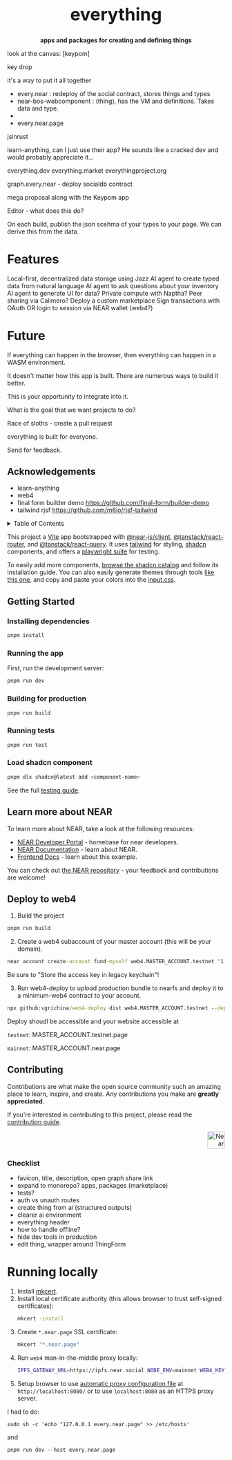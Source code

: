 <!-- markdownlint-disable MD014 -->
<!-- markdownlint-disable MD033 -->
<!-- markdownlint-disable MD041 -->
<!-- markdownlint-disable MD029 -->

<div align="center">

<h1 style="font-size: 2.5rem; font-weight: bold;">everything</h1>

  <p>
    <strong>apps and packages for creating and defining things</strong>
  </p>

</div>

look at the canvas: [keypom]

key drop

it's a way to put it all together

- every.near : redeploy of the social contract, stores things and types
- near-bos-webcomponent : (thing), has the VM and definitions. Takes data and type.
-
- every.near.page

jsinrust

learn-anything, can I just use their app?
He sounds like a cracked dev and would probably appreciate it...

everything.dev
everything.market
everythingproject.org

graph.every.near - deploy socialdb contract

mega proposal along with the Keypom app

Editor - what does this do?

On each build, publish the json scehma of your types to your page. We can derive this from the data.

# Features

Local-first, decentralized data storage using Jazz
AI agent to create typed data from natural language
AI agent to ask questions about your inventory
AI agent to generate UI for data?
Private compute with Naptha?
Peer sharing via Calimero?
Deploy a custom marketplace
Sign transactions with OAuth OR login to session via NEAR wallet (web4?)

# Future

If everything can happen in the browser,
then everything can happen in a WASM environment.

It doesn't matter how this app is built. There are numerous ways to build it better.

This is your opportunity to integrate into it.

What is the goal that we want projects to do?

Race of sloths - create a pull request

everything is built for everyone.

Send for feedback.

## Acknowledgements

- learn-anything
- web4
- final form builder demo https://github.com/final-form/builder-demo
- tailwind rjsf https://github.com/m6io/rjsf-tailwind

<details>
  <summary>Table of Contents</summary>

- [Getting Started](#getting-started)
  - [Installing dependencies](#installing-dependencies)
  - [Running the app](#running-the-app)
  - [Building for production](#building-for-production)
  - [Running tests](#running-tests)
- [Learn more about NEAR](#learn-more-about-near)
- [Ethereum wallet login](#ethereum-wallet-login)
- [Preparing for production](#preparing-for-production)
- [Contributing](#contributing)

</details>

This project a [Vite](https://vitejs.dev/) app bootstrapped with [@near-js/client](https://github.com/near/near-api-js/tree/master/packages/client), [@tanstack/react-router](https://tanstack.com/router/latest), and [@tanstack/react-query](https://tanstack.com/query/latest). It uses [tailwind](https://tailwindcss.com/docs/installation) for styling, [shadcn](https://ui.shadcn.com/) components, and offers a [playwright suite](https://playwright.dev/) for testing.

To easily add more components, [browse the shadcn catalog](https://ui.shadcn.com/docs/components/button) and follow its installation guide. You can also easily generate themes through tools [like this one](https://zippystarter.com/tools/shadcn-ui-theme-generator), and copy and paste your colors into the [input.css](./src/input.css).

## Getting Started

### Installing dependencies

```bash
pnpm install
```

### Running the app

First, run the development server:

```bash
pnpm run dev
```

### Building for production

```bash
pnpm run build
```

### Running tests

```bash
pnpm run test
```

### Load shadcn component

```bash
pnpm dlx shadcn@latest add <component-name>
```

See the full [testing guide](./playwright-tests/README.md).

## Learn more about NEAR

To learn more about NEAR, take a look at the following resources:

- [NEAR Developer Portal](https://dev.near.org/) - homebase for near developers.
- [NEAR Documentation](https://docs.near.org) - learn about NEAR.
- [Frontend Docs](https://docs.near.org/build/web3-apps/quickstart) - learn about this example.

You can check out [the NEAR repository](https://github.com/near) - your feedback and contributions are welcome!

## Deploy to web4

1. Build the project

```cmd
pnpm run build
```

2. Create a web4 subaccount of your master account (this will be your domain).

```cmd
near account create-account fund-myself web4.MASTER_ACCOUNT.testnet '1 NEAR' autogenerate-new-keypair save-to-keychain sign-as MASTER_ACCOUNT.testnet network-config testnet sign-with-keychain send`
```

Be sure to "Store the access key in legacy keychain"!

3. Run web4-deploy to upload production bundle to nearfs and deploy it to a minimum-web4 contract to your account.

```cmd
npx github:vgrichina/web4-deploy dist web4.MASTER_ACCOUNT.testnet --deploy-contract --nearfs
```

Deploy shoudl be accessible and your website accessible at

`testnet`: MASTER_ACCOUNT.testnet.page

`mainnet`: MASTER_ACCOUNT.near.page

## Contributing

Contributions are what make the open source community such an amazing place to learn, inspire, and create. Any contributions you make are **greatly appreciated**.

If you're interested in contributing to this project, please read the [contribution guide](./CONTRIBUTING).

<div align="right">
<a href="https://nearbuilders.org" target="_blank">
<img
  src="https://builders.mypinata.cloud/ipfs/QmWt1Nm47rypXFEamgeuadkvZendaUvAkcgJ3vtYf1rBFj"
  alt="Near Builders"
  height="40"
/>
</a>
</div>

### Checklist

- favicon, title, description, open graph share link
- expand to monorepo? apps, packages (marketplace)
- tests?
- auth vs unauth routes
- create thing from ai (structured outputs)
- clearer ai environment
- everything header
- how to handle offline?
- hide dev tools in production
- edit thing, wrapper around ThingForm

# Running locally

1. Install [mkcert](https://mkcert.dev/).
2. Install local certificate authority (this allows browser to trust self-signed certificates):
   ```bash
   mkcert -install
   ```
3. Create `*.near.page` SSL certificate:
   ```bash
   mkcert "*.near.page"
   ```
4. Run `web4` man-in-the-middle proxy locally:
   ```bash
   IPFS_GATEWAY_URL=https://ipfs.near.social NODE_ENV=mainnet WEB4_KEY_FILE=./_wildcard.near.page-key.pem WEB4_CERT_FILE=./_wildcard.near.page.pem npx web4-near
   ```
5. Setup browser to use [automatic proxy configuration file](https://developer.mozilla.org/en-US/docs/Web/HTTP/Proxy_servers_and_tunneling/Proxy_Auto-Configuration_PAC_file) at `http://localhost:8080/` or to use `localhost:8080` as an HTTPS proxy server.

I had to do:

`sudo sh -c 'echo "127.0.0.1 every.near.page" >> /etc/hosts'`

and

`pnpm run dev --host every.near.page`
